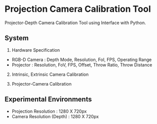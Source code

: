 # Projection Camera Calibration Tool

Projector-Depth Camera Calibration Tool using Interface with Python.

## System

1) Hardware Specification

- RGB-D Camera : Depth Mode, Resolution, FoI, FPS, Operating Range
- Projector : Resolution, FoV, FPS, Offset, Throw Ratio, Throw Distance

2) Intrinsic, Extrinsic Camera Calibration

3) Projector-Camera Calibration

## Experimental Environments

- Projection Resolution : 1280 X 720px
- Camera Resolution (Depth) : 1280 X 720px
